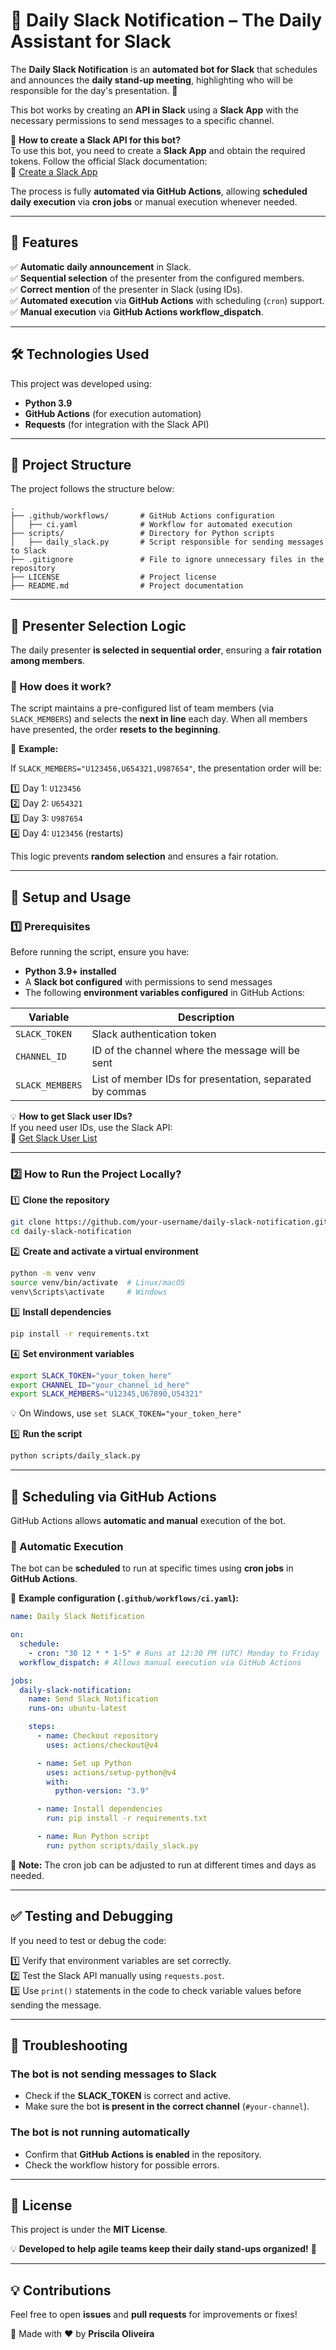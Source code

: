 # **🤖 Daily Slack Notification – The Daily Assistant for Slack**

The **Daily Slack Notification** is an **automated bot for Slack** that schedules and announces the **daily stand-up meeting**, highlighting who will be responsible for the day's presentation. 🚀

This bot works by creating an **API in Slack** using a **Slack App** with the necessary permissions to send messages to a specific channel.

📌 **How to create a Slack API for this bot?**  
To use this bot, you need to create a **Slack App** and obtain the required tokens. Follow the official Slack documentation:  
🔗 [Create a Slack App](https://api.slack.com/apps)

The process is fully **automated via GitHub Actions**, allowing **scheduled daily execution** via **cron jobs** or manual execution whenever needed.

---

## **📌 Features**

✅ **Automatic daily announcement** in Slack.  
✅ **Sequential selection** of the presenter from the configured members.  
✅ **Correct mention** of the presenter in Slack (using IDs).  
✅ **Automated execution** via **GitHub Actions** with scheduling (`cron`) support.  
✅ **Manual execution** via **GitHub Actions workflow_dispatch**.

---

## **🛠 Technologies Used**

This project was developed using:

- **Python 3.9**
- **GitHub Actions** (for execution automation)
- **Requests** (for integration with the Slack API)

---

## **📂 Project Structure**

The project follows the structure below:

```
.
├── .github/workflows/       # GitHub Actions configuration
│   ├── ci.yaml              # Workflow for automated execution
├── scripts/                 # Directory for Python scripts
│   ├── daily_slack.py       # Script responsible for sending messages to Slack
├── .gitignore               # File to ignore unnecessary files in the repository
├── LICENSE                  # Project license
├── README.md                # Project documentation
```

---

## **🔄 Presenter Selection Logic**

The daily presenter **is selected in sequential order**, ensuring a **fair rotation among members**.

### **📌 How does it work?**

The script maintains a pre-configured list of team members (via `SLACK_MEMBERS`) and selects the **next in line** each day. When all members have presented, the order **resets to the beginning**.

🔹 **Example:**

If `SLACK_MEMBERS="U123456,U654321,U987654"`, the presentation order will be:

1️⃣ Day 1: `U123456`  
2️⃣ Day 2: `U654321`  
3️⃣ Day 3: `U987654`  
4️⃣ Day 4: `U123456` (restarts)

This logic prevents **random selection** and ensures a fair rotation.

---

## **🚀 Setup and Usage**

### **1️⃣ Prerequisites**

Before running the script, ensure you have:

- **Python 3.9+ installed**
- A **Slack bot configured** with permissions to send messages
- The following **environment variables configured** in GitHub Actions:

| Variable        | Description                                              |
| --------------- | -------------------------------------------------------- |
| `SLACK_TOKEN`   | Slack authentication token                               |
| `CHANNEL_ID`    | ID of the channel where the message will be sent         |
| `SLACK_MEMBERS` | List of member IDs for presentation, separated by commas |

💡 **How to get Slack user IDs?**  
If you need user IDs, use the Slack API:  
🔗 [Get Slack User List](https://api.slack.com/methods/users.list/test)

---

### **2️⃣ How to Run the Project Locally?**

1️⃣ **Clone the repository**

```bash
git clone https://github.com/your-username/daily-slack-notification.git
cd daily-slack-notification
```

2️⃣ **Create and activate a virtual environment**

```bash
python -m venv venv
source venv/bin/activate  # Linux/macOS
venv\Scripts\activate     # Windows
```

3️⃣ **Install dependencies**

```bash
pip install -r requirements.txt
```

4️⃣ **Set environment variables**

```bash
export SLACK_TOKEN="your_token_here"
export CHANNEL_ID="your_channel_id_here"
export SLACK_MEMBERS="U12345,U67890,U54321"
```

💡 On Windows, use `set SLACK_TOKEN="your_token_here"`

5️⃣ **Run the script**

```bash
python scripts/daily_slack.py
```

---

## **📅 Scheduling via GitHub Actions**

GitHub Actions allows **automatic and manual** execution of the bot.

### **🔹 Automatic Execution**

The bot can be **scheduled** to run at specific times using **cron jobs** in **GitHub Actions**.

📌 **Example configuration (`.github/workflows/ci.yaml`):**

```yaml
name: Daily Slack Notification

on:
  schedule:
    - cron: "30 12 * * 1-5" # Runs at 12:30 PM (UTC) Monday to Friday
  workflow_dispatch: # Allows manual execution via GitHub Actions

jobs:
  daily-slack-notification:
    name: Send Slack Notification
    runs-on: ubuntu-latest

    steps:
      - name: Checkout repository
        uses: actions/checkout@v4

      - name: Set up Python
        uses: actions/setup-python@v4
        with:
          python-version: "3.9"

      - name: Install dependencies
        run: pip install -r requirements.txt

      - name: Run Python script
        run: python scripts/daily_slack.py
```

🔹 **Note:** The cron job can be adjusted to run at different times and days as needed.

---

## **✅ Testing and Debugging**

If you need to test or debug the code:

1️⃣ Verify that environment variables are set correctly.  
2️⃣ Test the Slack API manually using `requests.post`.  
3️⃣ Use `print()` statements in the code to check variable values before sending the message.

---

## **🚨 Troubleshooting**

### **The bot is not sending messages to Slack**

- Check if the **SLACK_TOKEN** is correct and active.
- Make sure the bot **is present in the correct channel** (`#your-channel`).

### **The bot is not running automatically**

- Confirm that **GitHub Actions is enabled** in the repository.
- Check the workflow history for possible errors.

---

## **📄 License**

This project is under the **MIT License**.

💡 **Developed to help agile teams keep their daily stand-ups organized!** 🚀

---

## **💡 Contributions**

Feel free to open **issues** and **pull requests** for improvements or fixes!

🚀 Made with ❤️ by **Priscila Oliveira**
